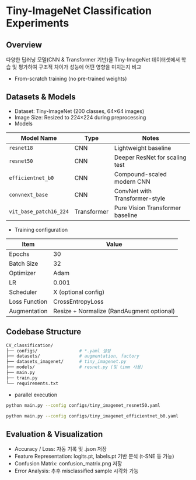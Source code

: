 # Tiny-ImageNet Classification Experiments


## Overview
다양한 딥러닝 모델(CNN & Transformer 기반)을 Tiny-ImageNet 데이터셋에서 학습 및 평가하여 구조적 차이가 성능에 어떤 영향을 미치는지 비교
- From-scratch training (no pre-trained weights)

## Datasets & Models
- Dataset: Tiny-ImageNet (200 classes, 64×64 images)
- Image Size: Resized to 224×224 during preprocessing
- Models

| Model Name             | Type        | Notes                            |
|------------------------|-------------|----------------------------------|
| `resnet18`             | CNN         | Lightweight baseline             |
| `resnet50`             | CNN         | Deeper ResNet for scaling test   |
| `efficientnet_b0`      | CNN         | Compound-scaled modern CNN       |
| `convnext_base`        | CNN         | ConvNet with Transformer-style   |
| `vit_base_patch16_224` | Transformer | Pure Vision Transformer baseline |

- Training configuration

| Item          | Value                                     |
| ------------- | ----------------------------------------- |
| Epochs        | 30                                        |
| Batch Size    | 32                                        |
| Optimizer     | Adam                                      |
| LR            | 0.001                                      |
| Scheduler     | X (optional config)                       |
| Loss Function | CrossEntropyLoss                          |
| Augmentation  | Resize + Normalize (RandAugment optional) |


## Codebase Structure
```bash
CV_classification/
├── configs/                # *.yaml 설정
├── datasets/               # augmentation, factory
├── datasets_imagenet/      # tiny_imagenet.py
├── models/                 # resnet.py (및 timm 사용)
├── main.py
├── train.py
└── requirements.txt

```
- parallel execution
```bash
python main.py --config configs/tiny_imagenet_resnet50.yaml
```
```bash
python main.py --config configs/tiny_imagenet_efficientnet_b0.yaml
```

## Evaluation & Visualization
- Accuracy / Loss: 자동 기록 및 .json 저장
- Feature Representation: logits.pt, labels.pt 기반 분석 (t-SNE 등 가능)
- Confusion Matrix: confusion_matrix.png 저장
- Error Analysis: 추후 misclassified sample 시각화 가능

